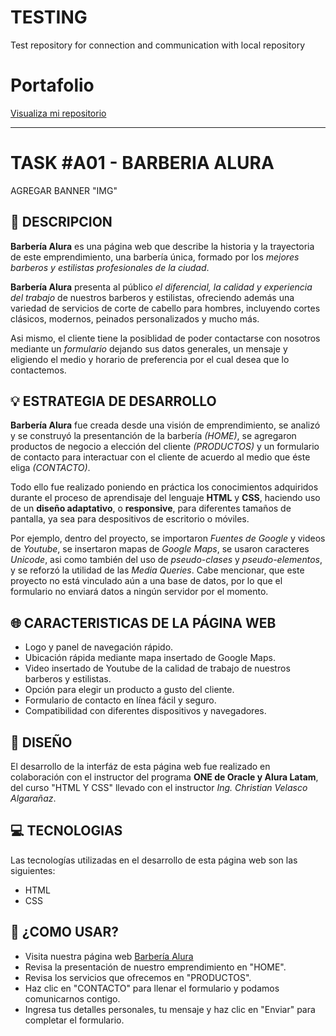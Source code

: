 # TESTING
Test repository for connection and communication with local repository

# Portafolio
[Visualiza mi repositorio](https://isteve31.github.io/testRepository/)

---
# TASK #A01 - BARBERIA ALURA

AGREGAR BANNER "IMG"

## :pencil: DESCRIPCION

**Barbería Alura** es una página web que describe la historia y la trayectoria de este emprendimiento, una barbería única, formado por los *mejores barberos y estilistas profesionales de la ciudad*.
    
**Barbería Alura** presenta al público *el diferencial, la calidad y experiencia del trabajo* de nuestros barberos y estilistas, ofreciendo además una variedad de servicios de corte de cabello para hombres, incluyendo cortes clásicos, modernos, peinados personalizados y mucho más.
    
Asi mismo, el cliente tiene la posiblidad de poder contactarse con nosotros mediante un *formulario* dejando sus datos generales, un mensaje y eligiendo el medio y horario de preferencia por el cual desea que lo contactemos.

## :bulb: ESTRATEGIA DE DESARROLLO

**Barbería Alura** fue creada desde una visión de emprendimiento, se analizó y se construyó la presentanción de la barbería *(HOME)*, se agregaron productos
de negocio a elección del cliente *(PRODUCTOS)* y un formulario de contacto para interactuar con el cliente de acuerdo al medio que éste eliga *(CONTACTO)*.

Todo ello fue realizado poniendo en práctica los conocimientos adquiridos durante el proceso de aprendisaje del lenguaje **HTML** y **CSS**, haciendo uso
de un **diseño adaptativo**, o **responsive**, para diferentes tamaños de pantalla, ya sea para despositivos de escritorio o móviles.

Por ejemplo, dentro del proyecto, se importaron *Fuentes de Google* y videos de *Youtube*, se insertaron mapas de *Google Maps*, se usaron caracteres *Unicode*, asi como también del uso de *pseudo-clases* y *pseudo-elementos*, y se reforzó la utilidad de las *Media Queries*.
Cabe mencionar, que este proyecto no está vinculado aún a una base de datos, por lo que el formulario no enviará datos a ningún servidor por el momento.

## :globe_with_meridians: CARACTERISTICAS DE LA PÁGINA WEB

- Logo y panel de navegación rápido.
- Ubicación rápida mediante mapa insertado de Google Maps.
- Video insertado de Youtube de la calidad de trabajo de nuestros barberos y estilistas.
- Opción para elegir un producto a gusto del cliente.
- Formulario de contacto en línea fácil y seguro.
- Compatibilidad con diferentes dispositivos y navegadores.

## :art: DISEÑO

El desarrollo de la interfáz de esta página web fue realizado en colaboración con el instructor del programa **ONE de Oracle y Alura Latam**, del curso "HTML Y CSS" llevado con
el instructor *Ing. Christian Velasco Algarañaz*.

## :computer: TECNOLOGIAS

Las tecnologías utilizadas en el desarrollo de esta página web son las siguientes:

- HTML
- CSS

## :dart: ¿COMO USAR?

- Visita nuestra página web [Barbería Alura]()
- Revisa la presentación de nuestro emprendimiento en "HOME".
- Revisa los servicios que ofrecemos en "PRODUCTOS".
- Haz clic en "CONTACTO" para llenar el formulario y podamos comunicarnos contigo.
- Ingresa tus detalles personales, tu mensaje y haz clic en "Enviar" para completar el formulario.